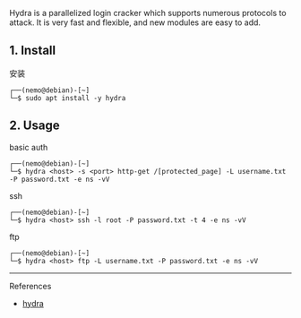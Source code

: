 Hydra is a parallelized login cracker which supports numerous protocols to attack. It is very fast and flexible, and new modules are easy to add.

## 1. Install

安装

```
┌──(nemo@debian)-[~]
└─$ sudo apt install -y hydra
```

## 2. Usage

basic auth

```
┌──(nemo@debian)-[~]
└─$ hydra <host> -s <port> http-get /[protected_page] -L username.txt -P password.txt -e ns -vV
```

ssh

```
┌──(nemo@debian)-[~]
└─$ hydra <host> ssh -l root -P password.txt -t 4 -e ns -vV
```

ftp

```
┌──(nemo@debian)-[~]
└─$ hydra <host> ftp -L username.txt -P password.txt -e ns -vV
```

---

References

- [hydra](https://www.kali.org/tools/hydra/)
